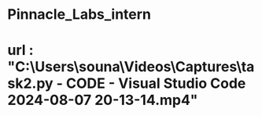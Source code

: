 # Pinnacle_Labs_intern
# url : "C:\Users\souna\Videos\Captures\task2.py - CODE - Visual Studio Code 2024-08-07 20-13-14.mp4"

